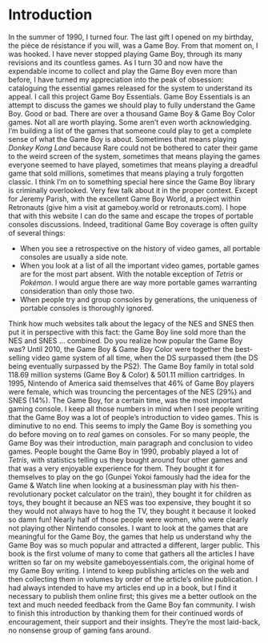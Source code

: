 # Introduction 
In the summer of 1990, I turned four. The last gift I opened on my birthday, the pièce de résistance if you will, was a Game Boy. From that moment on, I was hooked. I have never stopped playing Game Boy, through its many revisions and its countless games. As I turn 30 and now have the expendable income to collect and play the Game Boy even more than before, I have turned my appreciation into the peak of obsession: cataloguing the essential games released for the system to understand its appeal. I call this project Game Boy Essentials.
Game Boy Essentials is an attempt to discuss the games we should play to fully understand the Game Boy. Good or bad.
There are over a thousand Game Boy & Game Boy Color games. Not all are worth playing. Some aren’t even worth acknowledging. I’m building a list of the games that someone could play to get a complete sense of what the Game Boy is about. Sometimes that means playing *Donkey Kong Land* because Rare could not be bothered to cater their game to the weird screen of the system, sometimes that means playing the games everyone seemed to have played, sometimes that means playing a dreadful game that sold millions, sometimes that means playing a truly forgotten classic.
I think I’m on to something special here since the Game Boy library is criminally overlooked. Very few talk about it in the proper context. Except for Jeremy Parish, with the excellent Game Boy World, a project within Retronauts (give him a visit at gameboy.world or retronauts.com). I hope that with this website I can do the same and escape the tropes of portable consoles discussions. Indeed, traditional Game Boy coverage is often guilty of several things:
- When you see a retrospective on the history of video games, all portable consoles are usually a side note.
- When you look at a list of all the important video games, portable games are for the most part absent. With the notable exception of *Tetris* or *Pokémon*. I would argue there are way more portable games warranting consideration than only those two.
- When people try and group consoles by generations, the uniqueness of portable consoles is thoroughly ignored.

Think how much websites talk about the legacy of the NES and SNES then put it in perspective with this fact: the Game Boy line sold more than the NES and SNES … combined. Do you realize how popular the Game Boy was? Until 2010, the Game Boy & Game Boy Color were together the best-selling video game system of all time, when the DS surpassed them (the DS being eventually surpassed by the PS2). The Game Boy family in total sold 118.69 million systems (Game Boy &amp; Color) &amp; 501.11 million cartridges. In 1995, Nintendo of America said themselves that 46% of Game Boy players were female, which was trouncing the percentages of the NES (29%) and SNES (14%). The Game Boy, for a certain time, was the most important gaming console.
I keep all those numbers in mind when I see people writing that the Game Boy was a lot of people’s introduction to video games. This is diminutive to no end. This seems to imply the Game Boy is something you do before moving on to *real* games on consoles. For so many people, the Game Boy was their introduction, main paragraph and conclusion to video games. People bought the Game Boy in 1990, probably played a lot of *Tetris*, with statistics telling us they bought around four other games and that was a very enjoyable experience for them. They bought it for themselves to play on the go (Gunpei Yokoi famously had the idea for the Game &amp; Watch line when looking at a businessman play with his then-revolutionary pocket calculator on the train), they bought it for children as toys, they bought it because an NES was too expensive, they bought it so they would not always have to hog the TV, they bought it because it looked so damn fun! Nearly half of those people were women, who were clearly not playing other Nintendo consoles. I want to look at the games that are meaningful for the Game Boy, the games that help us understand why the Game Boy was so much popular and attracted a different, larger public.
This book is the first volume of many to come that gathers all the articles I have written so far on my website gameboyessentials.com, the original home of my Game Boy writing. I intend to keep publishing articles on the web and then collecting them in volumes by order of the article’s online publication. I had always intended to have my articles end up in a book, but I find it necessary to publish them online first; this gives me a better outlook on the text and much needed feedback from the Game Boy fan community. I wish to finish this introduction by thanking them for their continued words of encouragement, their support and their insights. They’re the most laid-back, no nonsense group of gaming fans around.
